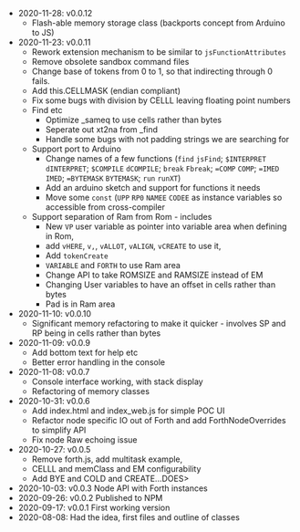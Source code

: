 * 2020-11-28: v0.0.12
  * Flash-able memory storage class (backports concept from Arduino to JS)
* 2020-11-23: v0.0.11
  * Rework extension mechanism to be similar to `jsFunctionAttributes`
  * Remove obsolete sandbox command files
  * Change base of tokens from 0 to 1, so that indirecting through 0 fails.
  * Add this.CELLMASK (endian compliant)
  * Fix some bugs with division by CELLL leaving floating point numbers
  * Find etc
    * Optimize _sameq to use cells rather than bytes
    * Seperate out xt2na from _find
    * Handle some bugs with not padding strings we are searching for
  * Support port to Arduino
    * Change names of a few functions (`find` `jsFind`; `$INTERPRET` `dINTERPRET`; `$COMPILE` `dCOMPILE`; 
      `break` `Fbreak`; `=COMP` `COMP`; `=IMED` `IMED`; `=BYTEMASK` `BYTEMASK`; `run` `runXT`)
    * Add an arduino sketch and support for functions it needs
    * Move some `const` (`UPP` `RP0` `NAMEE` `CODEE` as instance variables so accessible from cross-compiler 
  * Support separation of Ram from Rom - includes
    * New `VP` user variable as pointer into variable area when defining in Rom, 
    * add `vHERE`, `v,`, `vALLOT`, `vALIGN`, `vCREATE` to use it,
    * Add `tokenCreate`
    * `VARIABLE` and `FORTH` to use Ram area
    * Change API to take ROMSIZE and RAMSIZE instead of EM
    * Changing User variables to have an offset in cells rather than bytes
    * Pad is in Ram area
* 2020-11-10: v0.0.10
  * Significant memory refactoring to make it quicker - involves SP and RP being in cells rather than bytes
* 2020-11-09: v0.0.9
  * Add bottom text for help etc
  * Better error handling in the console
* 2020-11-08: v0.0.7
  * Console interface working, with stack display
  * Refactoring of memory classes
* 2020-10-31: v0.0.6
  * Add index.html and index_web.js for simple POC UI 
  * Refactor node specific IO out of Forth and add ForthNodeOverrides to simplify API
  * Fix node Raw echoing issue
* 2020-10-27: v0.0.5
  * Remove forth.js, add multitask example, 
  * CELLL and memClass and EM configurability
  * Add BYE and COLD and CREATE...DOES>
* 2020-10-03: v0.0.3 Node API with Forth instances
* 2020-09-26: v0.0.2 Published to NPM
* 2020-09-17: v0.0.1 First working version
* 2020-08-08: Had the idea, first files and outline of classes


